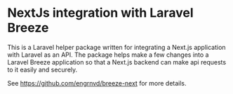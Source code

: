 # NextJs integration with Laravel Breeze

This is a Laravel helper package written for integrating a Next.js application with Laravel as an API. The package helps
make a few changes into a Laravel Breeze application so that a Next.js backend can make api requests to it easily and
securely.

See https://github.com/engrnvd/breeze-next for more details.
